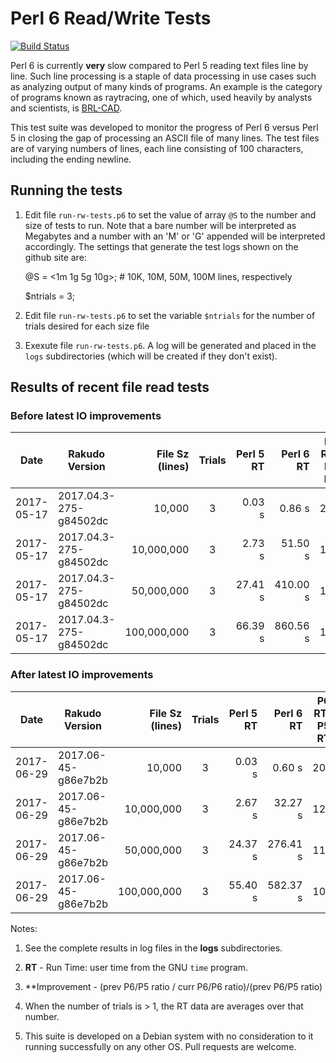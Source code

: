 # Perl 6 Read/Write Tests

[![Build Status](https://travis-ci.org/tbrowder/perl6-read-write-tests.svg?branch=master)](https://travis-ci.org/tbrowder/perl6-read-write-tests)

Perl 6 is currently **very** slow compared to Perl 5 reading text files line by
line.  Such line processing is a staple of data processing in use
cases such as analyzing output of many kinds of programs.  An example
is the category of programs known as raytracing, one of which, used
heavily by analysts and scientists, is [BRL-CAD](http://brlcad.org).

This test suite was developed to monitor the progress of Perl 6 versus
Perl 5 in closing the gap of processing an ASCII file of many lines.
The test files are of varying numbers of lines, each line consisting
of 100 characters, including the ending newline.

## Running the tests

1. Edit file `run-rw-tests.p6` to set the value of array `@S` to the
   number and size of tests to run.  Note that a bare number will be
   interpreted as Megabytes and a number with an 'M' or 'G' appended
   will be interpreted accordingly. The settings that generate the
   test logs shown on the github site are:

     @S = <1m 1g 5g 10g>; # 10K, 10M, 50M, 100M lines, respectively

     $ntrials = 3;

2. Edit file `run-rw-tests.p6` to set the variable `$ntrials` for
   the number of trials desired for each size file

3. Exexute file `run-rw-tests.p6`.  A log will be generated and placed
   in the `logs` subdirectories (which will be created if they don't
   exist).

## Results of recent file read tests

### Before latest IO improvements

| Date       | Rakudo Version         | File Sz (lines) | Trials | Perl 5 RT  | Perl 6 RT  | P6 RT / P5 RT |
| ---        | ---                    | ---:            | :---:  | ---:       | ---:       | :---: |
| 2017-05-17 | 2017.04.3-275-g84502dc |          10,000 |    3   |     0.03 s |     0.86 s |  28.7 |
| 2017-05-17 | 2017.04.3-275-g84502dc |      10,000,000 |    3   |     2.73 s |    51.50 s |  18.9 |
| 2017-05-17 | 2017.04.3-275-g84502dc |      50,000,000 |    3   |    27.41 s |   410.00 s |  15.0 |
| 2017-05-17 | 2017.04.3-275-g84502dc |     100,000,000 |    3   |    66.39 s |   860.56 s |  13.0 |

### After latest IO improvements

| Date       | Rakudo Version         | File Sz (lines) | Trials | Perl 5 RT  | Perl 6 RT  | P6 RT / P5 RT | Improvement
| ---        | ---                    | ---:            | :---:  | ---:       | ---:       | :---: | :--: |
| 2017-06-29 | 2017.06-45-g86e7b2b |            10,000 |    3   |     0.03 s |     0.60 s |  20.0 | 30.3% |
| 2017-06-29 | 2017.06-45-g86e7b2b |        10,000,000 |    3   |     2.67 s |    32.27 s |  12.1 | 36.0% |
| 2017-06-29 | 2017.06-45-g86e7b2b |        50,000,000 |    3   |    24.37 s |   276.41 s |  11.3 | 24.7% |
| 2017-06-29 | 2017.06-45-g86e7b2b |       100,000,000 |    3   |    55.40 s |   582.37 s |  10.5 | 19.2%|

Notes:

1. See the complete results in log files in the **logs** subdirectories.

2. **RT** - Run Time: user time from the GNU `time` program.

3. **Improvement - (prev P6/P5 ratio / curr P6/P6 ratio)/(prev P6/P5 ratio)

4. When the number of trials is > 1, the RT data are averages over that number.

5. This suite is developed on a Debian system with no consideration to
   it running successfully on any other OS.  Pull requests are
   welcome.
